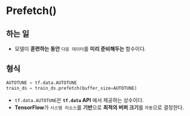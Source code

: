 # Prefetch()
## 하는 일
- 모델이 **훈련하는 동안** ``다음 데이터``를 **미리 준비해두는** 함수이다.

## 형식
```python
AUTOTUNE = tf.data.AUTOTUNE
train_ds = train_ds.prefetch(buffer_size=AUTOTUNE)
```
- ``tf.data.AUTOTUNE``은 **``tf.data`` API** 에서 제공하는 상수이다. 
- **TensorFlow**가 ``시스템 리소스``를 **기반**으로 **최적의 버퍼 크기**를 ``자동``으로 결정한다.